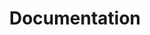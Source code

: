 ---
# Feel free to add content and custom Front Matter to this file.
# To modify the layout, see https://jekyllrb.com/docs/themes/#overriding-theme-defaults

title: Documentation
layout: default
nav_order: 4
---